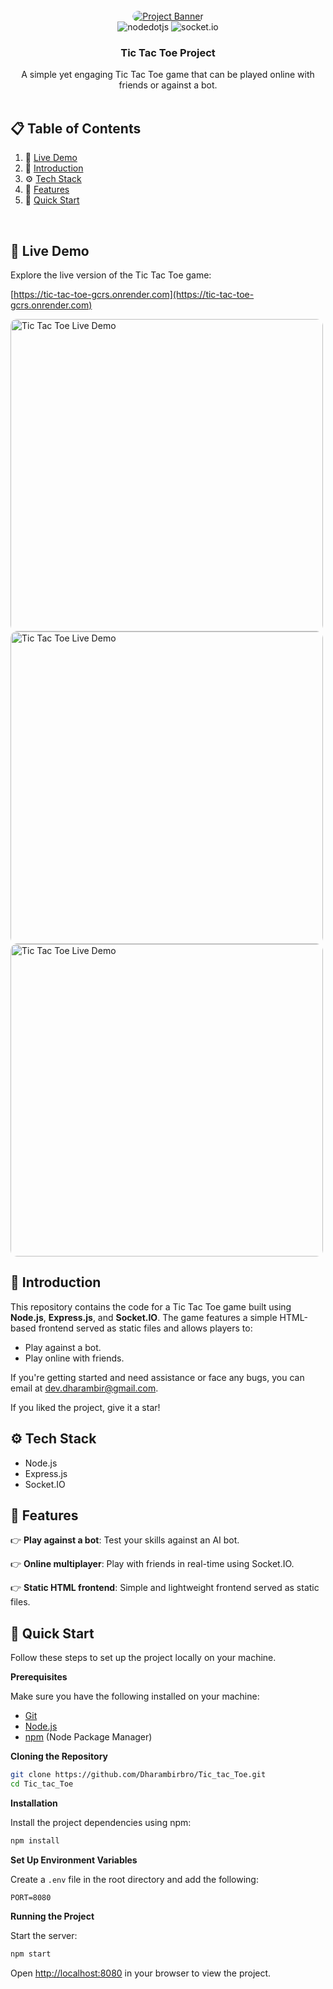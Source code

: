 <div align="center">
  <br />
   <a href="https://tic-tac-toe-gcrs.onrender.com" target="_blank" style="border-radius: 30px; overflow: hidden; display: inline-block;">
  <img src="https://github.com/Dharambirbro/Tic_tac_Toe/blob/main/bot.jpeg" alt="Project Banner" style="border-radius: 30px; object-fit: cover;">
</a>

  <br />

  <div>
    <img src="https://img.shields.io/badge/-Node_JS-black?style=for-the-badge&logoColor=white&logo=nodedotjs&color=339933" alt="nodedotjs" />
    <img src="https://img.shields.io/badge/-Socket.IO-black?style=for-the-badge&logoColor=white&logo=socket.io&color=010101" alt="socket.io" />
  </div>

  <h3 align="center">Tic Tac Toe Project</h3>

   <div align="center">
     A simple yet engaging Tic Tac Toe game that can be played online with friends or against a bot.
    </div>
</div>

<br />

## 📋 <a name="table">Table of Contents</a>

1. 🚀 [Live Demo](#🚀-live-demo)
2. 🤖 [Introduction](#introduction)
3. ⚙️ [Tech Stack](#tech-stack)
4. 🔋 [Features](#features)
5. 🤸 [Quick Start](#quick-start)

<br />

## 🚀 Live Demo

Explore the live version of the Tic Tac Toe game:

[https://tic-tac-toe-gcrs.onrender.com](https://tic-tac-toe-gcrs.onrender.com)

<a href="https://tic-tac-toe-gcrs.onrender.com">
  <img src="https://github.com/Dharambirbro/Tic_tac_Toe/blob/main/home.jpeg" alt="Tic Tac Toe Live Demo" width="500" style="border-radius: 10px; margin-right: 20px;">
</a>

<a href="https://tic-tac-toe-gcrs.onrender.com">
  <img src="https://github.com/Dharambirbro/Tic_tac_Toe/blob/main/online.jpeg" alt="Tic Tac Toe Live Demo" width="500" style="border-radius: 10px;">
</a>

<a href="https://tic-tac-toe-gcrs.onrender.com">
  <img src="https://github.com/Dharambirbro/Tic_tac_Toe/blob/main/demo.jpeg" alt="Tic Tac Toe Live Demo" width="500" style="border-radius: 10px;">
</a>

## <a name="introduction">🤖 Introduction</a>

This repository contains the code for a Tic Tac Toe game built using **Node.js**, **Express.js**, and **Socket.IO**. The game features a simple HTML-based frontend served as static files and allows players to:

- Play against a bot.
- Play online with friends.

If you're getting started and need assistance or face any bugs, you can email at dev.dharambir@gmail.com.

If you liked the project, give it a star!

## <a name="tech-stack">⚙️ Tech Stack</a>

- Node.js
- Express.js
- Socket.IO

## <a name="features">🔋 Features</a>

👉 **Play against a bot**: Test your skills against an AI bot.

👉 **Online multiplayer**: Play with friends in real-time using Socket.IO.

👉 **Static HTML frontend**: Simple and lightweight frontend served as static files.

## <a name="quick-start">🤸 Quick Start</a>

Follow these steps to set up the project locally on your machine.

**Prerequisites**

Make sure you have the following installed on your machine:

- [Git](https://git-scm.com/)
- [Node.js](https://nodejs.org/en)
- [npm](https://www.npmjs.com/) (Node Package Manager)

**Cloning the Repository**

```bash
git clone https://github.com/Dharambirbro/Tic_tac_Toe.git
cd Tic_tac_Toe
```

**Installation**

Install the project dependencies using npm:

```bash
npm install
```

**Set Up Environment Variables**

Create a `.env` file in the root directory and add the following:

```env
PORT=8080
```

**Running the Project**

Start the server:

```bash
npm start
```

Open [http://localhost:8080](http://localhost:8080) in your browser to view the project.
